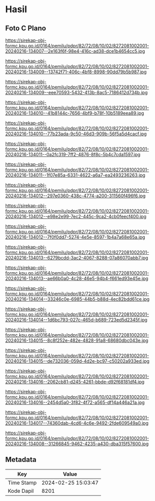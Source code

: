 # Hasil

## Foto C Plano

https://sirekap-obj-formc.kpu.go.id/0164/pemilu/pdpr/82/72/08/10/02/8272081002001-20240216-134007--2e163f6f-98e4-416c-ad38-dce1b4654cc5.jpg

https://sirekap-obj-formc.kpu.go.id/0164/pemilu/pdpr/82/72/08/10/02/8272081002001-20240216-134009--13742f71-406c-4bf8-8998-90dd79b5b987.jpg

https://sirekap-obj-formc.kpu.go.id/0164/pemilu/pdpr/82/72/08/10/02/8272081002001-20240216-134009--eee70593-5432-413b-8ac5-7186412d734b.jpg

https://sirekap-obj-formc.kpu.go.id/0164/pemilu/pdpr/82/72/08/10/02/8272081002001-20240216-134010--41b8144c-7656-4bf9-b78f-10b5189eea89.jpg

https://sirekap-obj-formc.kpu.go.id/0164/pemilu/pdpr/82/72/08/10/02/8272081002001-20240216-134010--77b23ada-9c50-46d3-909b-56f5a5d4cacf.jpg

https://sirekap-obj-formc.kpu.go.id/0164/pemilu/pdpr/82/72/08/10/02/8272081002001-20240216-134011--0a2fc319-7ff2-4876-8f8c-5b4c7cda1597.jpg

https://sirekap-obj-formc.kpu.go.id/0164/pemilu/pdpr/82/72/08/10/02/8272081002001-20240216-134011--1f07e85a-6331-4622-a6a7-ea2493236263.jpg

https://sirekap-obj-formc.kpu.go.id/0164/pemilu/pdpr/82/72/08/10/02/8272081002001-20240216-134012--297e0360-438c-4774-a200-311560f496f6.jpg

https://sirekap-obj-formc.kpu.go.id/0164/pemilu/pdpr/82/72/08/10/02/8272081002001-20240216-134012--e98e2e99-7ec2-445c-9ca2-4cb0feecf400.jpg

https://sirekap-obj-formc.kpu.go.id/0164/pemilu/pdpr/82/72/08/10/02/8272081002001-20240216-134012--7f0f0dd7-5274-4e5e-8597-1b4a7a68e65a.jpg

https://sirekap-obj-formc.kpu.go.id/0164/pemilu/pdpr/82/72/08/10/02/8272081002001-20240216-134013--6279bcdd-3ac2-4067-8288-07a86070abb7.jpg

https://sirekap-obj-formc.kpu.go.id/0164/pemilu/pdpr/82/72/08/10/02/8272081002001-20240216-134013--ae66b0a0-4c28-46e5-94b4-f661ed93e45e.jpg

https://sirekap-obj-formc.kpu.go.id/0164/pemilu/pdpr/82/72/08/10/02/8272081002001-20240216-134014--33246c0e-6985-44b5-b88d-4ec82bdd61ce.jpg

https://sirekap-obj-formc.kpu.go.id/0164/pemilu/pdpr/82/72/08/10/02/8272081002001-20240216-134014--1d6bc793-027c-465d-b689-723ed5d2345f.jpg

https://sirekap-obj-formc.kpu.go.id/0164/pemilu/pdpr/82/72/08/10/02/8272081002001-20240216-134015--8c8f252e-482e-4828-91a8-68680dbc043e.jpg

https://sirekap-obj-formc.kpu.go.id/0164/pemilu/pdpr/82/72/08/10/02/8272081002001-20240216-134015--de732036-059d-4d2e-bc97-c50202a933ed.jpg

https://sirekap-obj-formc.kpu.go.id/0164/pemilu/pdpr/82/72/08/10/02/8272081002001-20240216-134016--2062cb81-d245-4261-bbde-d92f68181df4.jpg

https://sirekap-obj-formc.kpu.go.id/0164/pemilu/pdpr/82/72/08/10/02/8272081002001-20240216-134016--2454d5a0-3f82-4f72-a565-df14a446a21a.jpg

https://sirekap-obj-formc.kpu.go.id/0164/pemilu/pdpr/82/72/08/10/02/8272081002001-20240216-134017--74360dab-4cd6-4c6e-9492-2fde609549a0.jpg

https://sirekap-obj-formc.kpu.go.id/0164/pemilu/pdpr/82/72/08/10/02/8272081002001-20240216-134008--31266845-9462-4235-a430-dba315f57600.jpg


## Metadata

| Key        | Value               |
| ---------- | ------------------- |
| Time Stamp | 2024-02-25 15:03:47 |
| Kode Dapil | 8201                |



